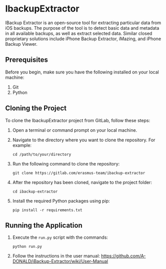 # IbackupExtractor

IBackup Extractor is an open-source tool for extracting particular data from iOS backups. The purpose of the tool is to detect basic data and metadata in all available backups, as well as extract selected data. Similar closed proprietary solutions include iPhone Backup Extractor, iMazing, and iPhone Backup Viewer.

## Prerequisites

Before you begin, make sure you have the following installed on your local machine:

1. Git
2. Python

## Cloning the Project

To clone the IbackupExtractor project from GitLab, follow these steps:

1. Open a terminal or command prompt on your local machine.

2. Navigate to the directory where you want to clone the repository. For example:

   ```
   cd /path/to/your/directory
   ```

3. Run the following command to clone the repository:

   ```
   git clone https://gitlab.com/erasmus-team/ibackup-extractor
   ```

4. After the repository has been cloned, navigate to the project folder:

   ```
   cd ibackup-extractor
   ```

5. Install the required Python packages using pip:

   ```
   pip install -r requirements.txt
   ```

## Running the Application

1. Execute the `run.py` script with the commands:

   ```
   python run.py
   ```

2. Follow the instructions in the user manual: https://github.com/A-DONALD/iBackup-Extractor/wiki/User-Manual

